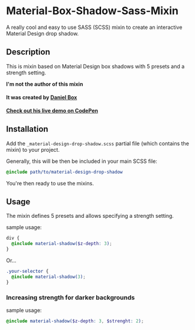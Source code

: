 # Material-Box-Shadow-Sass-Mixin
A really cool and easy to use SASS (SCSS) mixin to create an interactive Material Design drop shadow.

## Description
This is mixin based on Material Design box shadows with 5 presets and a strength setting.

**__I'm not the author of this mixin__**

#### It was created by [Daniel Box](http://codepen.io/dbox/)

**[Check out his live demo on CodePen](http://codepen.io/dbox/pen/JXjezq)**

## Installation
Add the `_material-design-drop-shadow.scss` partial file (which contains the mixin) to your project.

Generally, this will be then be included in your main SCSS file:

```scss
@include path/to/material-design-drop-shadow
```

You're then ready to use the mixins.

## Usage
The mixin defines 5 presets and allows specifying a strength setting.

sample usage:

```scss
div {
  @include material-shadow($z-depth: 3);
}
```

Or...

```scss
.your-selector {
  @include material-shadow(3);
}
```

### Increasing strength for darker backgrounds

sample usage:

```scss
@include material-shadow($z-depth: 3, $strenght: 2);
```

